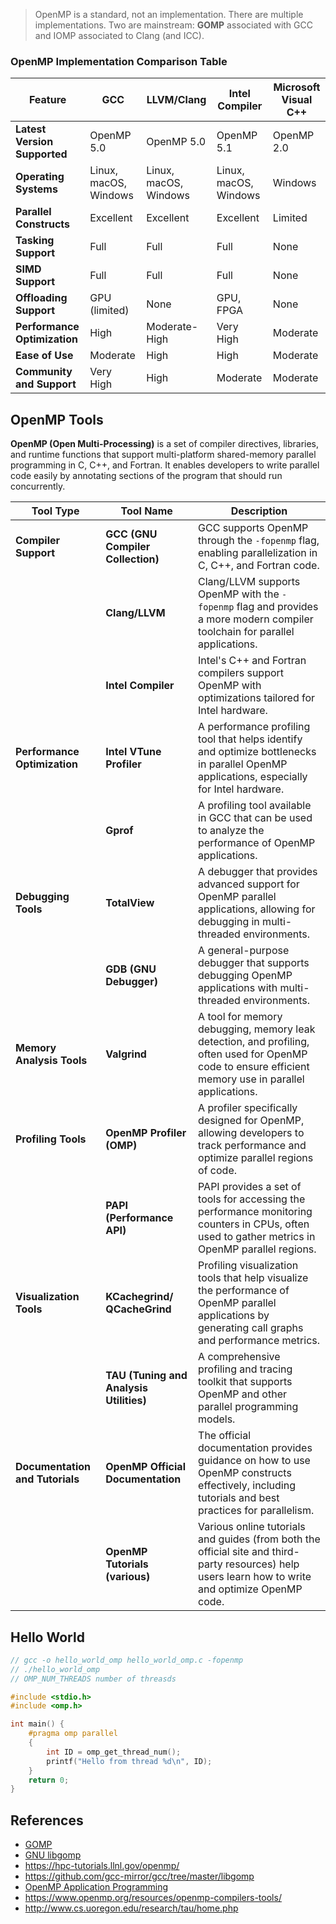 > OpenMP is a standard, not an implementation. There are multiple implementations. Two are mainstream: **GOMP** associated with GCC and IOMP associated to Clang (and ICC).
> 

### OpenMP Implementation Comparison Table

| Feature | GCC | LLVM/Clang | Intel Compiler | Microsoft Visual C++ |
| --- | --- | --- | --- | --- |
| **Latest Version Supported** | OpenMP 5.0 | OpenMP 5.0 | OpenMP 5.1 | OpenMP 2.0 |
| **Operating Systems** | Linux, macOS, Windows | Linux, macOS, Windows | Linux, macOS, Windows | Windows |
| **Parallel Constructs** | Excellent | Excellent | Excellent | Limited |
| **Tasking Support** | Full | Full | Full | None |
| **SIMD Support** | Full | Full | Full | None |
| **Offloading Support** | GPU (limited) | None | GPU, FPGA | None |
| **Performance Optimization** | High | Moderate-High | Very High | Moderate |
| **Ease of Use** | Moderate | High | High | Moderate |
| **Community and Support** | Very High | High | Moderate | Moderate |

## OpenMP Tools

**OpenMP (Open Multi-Processing)** is a set of compiler directives, libraries, and runtime functions that support multi-platform shared-memory parallel programming in C, C++, and Fortran. It enables developers to write parallel code easily by annotating sections of the program that should run concurrently.

| **Tool Type** | **Tool Name** | **Description** |
| --- | --- | --- |
| **Compiler Support** | **GCC (GNU Compiler Collection)** | GCC supports OpenMP through the `-fopenmp` flag, enabling parallelization in C, C++, and Fortran code. |
|  | **Clang/LLVM** | Clang/LLVM supports OpenMP with the `-fopenmp` flag and provides a more modern compiler toolchain for parallel applications. |
|  | **Intel Compiler** | Intel's C++ and Fortran compilers support OpenMP with optimizations tailored for Intel hardware. |
| **Performance Optimization** | **Intel VTune Profiler** | A performance profiling tool that helps identify and optimize bottlenecks in parallel OpenMP applications, especially for Intel hardware. |
|  | **Gprof** | A profiling tool available in GCC that can be used to analyze the performance of OpenMP applications. |
| **Debugging Tools** | **TotalView** | A debugger that provides advanced support for OpenMP parallel applications, allowing for debugging in multi-threaded environments. |
|  | **GDB (GNU Debugger)** | A general-purpose debugger that supports debugging OpenMP applications with multi-threaded environments. |
| **Memory Analysis Tools** | **Valgrind** | A tool for memory debugging, memory leak detection, and profiling, often used for OpenMP code to ensure efficient memory use in parallel applications. |
| **Profiling Tools** | **OpenMP Profiler (OMP)** | A profiler specifically designed for OpenMP, allowing developers to track performance and optimize parallel regions of code. |
|  | **PAPI (Performance API)** | PAPI provides a set of tools for accessing the performance monitoring counters in CPUs, often used to gather metrics in OpenMP parallel regions. |
| **Visualization Tools** | **KCachegrind/ QCacheGrind** | Profiling visualization tools that help visualize the performance of OpenMP parallel applications by generating call graphs and performance metrics. |
|  | **TAU (Tuning and Analysis Utilities)** | A comprehensive profiling and tracing toolkit that supports OpenMP and other parallel programming models. |
| **Documentation and Tutorials** | **OpenMP Official Documentation** | The official documentation provides guidance on how to use OpenMP constructs effectively, including tutorials and best practices for parallelism. |
|  | **OpenMP Tutorials (various)** | Various online tutorials and guides (from both the official site and third-party resources) help users learn how to write and optimize OpenMP code. |

## Hello World

```c
// gcc -o hello_world_omp hello_world_omp.c -fopenmp
// ./hello_world_omp
// OMP_NUM_THREADS number of threasds

#include <stdio.h>
#include <omp.h>

int main() {
    #pragma omp parallel
    {
        int ID = omp_get_thread_num();
        printf("Hello from thread %d\n", ID);
    }
    return 0;
}
```

## References

- [GOMP](https://gcc.gnu.org/projects/gomp/)
- [GNU libgomp](https://gcc.gnu.org/onlinedocs/gcc-6.3.0/libgomp/)
- https://hpc-tutorials.llnl.gov/openmp/
- https://github.com/gcc-mirror/gcc/tree/master/libgomp
- [OpenMP Application Programming](https://www.openmp.org/spec-html/5.0/openmp.html)
- https://www.openmp.org/resources/openmp-compilers-tools/
- http://www.cs.uoregon.edu/research/tau/home.php